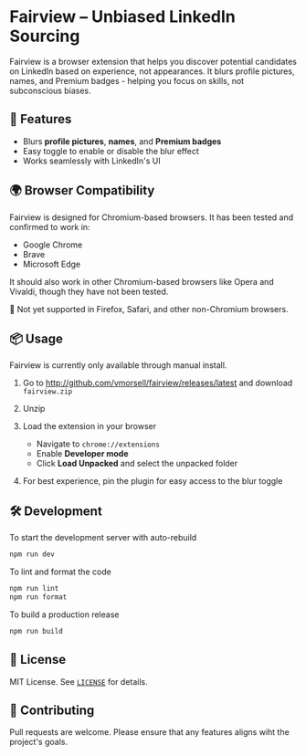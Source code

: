 # Fairview – Unbiased LinkedIn Sourcing

Fairview is a browser extension that helps you discover potential candidates on LinkedIn based on experience, not appearances. It blurs profile pictures, names, and Premium badges - helping you focus on skills, not subconscious biases.

## 🚀 Features

- Blurs **profile pictures**, **names**, and **Premium badges**
- Easy toggle to enable or disable the blur effect
- Works seamlessly with LinkedIn's UI

## 🌍 Browser Compatibility

Fairview is designed for Chromium-based browsers. It has been tested and confirmed to work in:

- Google Chrome
- Brave
- Microsoft Edge

It should also work in other Chromium-based browsers like Opera and Vivaldi, though they have not been tested.

🚫 Not yet supported in Firefox, Safari, and other non-Chromium browsers.

## 📦 Usage

Fairview is currently only available through manual install.

1. Go to http://github.com/vmorsell/fairview/releases/latest and download `fairview.zip`
2. Unzip
3. Load the extension in your browser

   - Navigate to `chrome://extensions`
   - Enable **Developer mode**
   - Click **Load Unpacked** and select the unpacked folder

4. For best experience, pin the plugin for easy access to the blur toggle

## 🛠 Development

To start the development server with auto-rebuild

```sh
npm run dev
```

To lint and format the code

```sh
npm run lint
npm run format
```

To build a production release

```sh
npm run build
```

## 📜 License

MIT License. See [`LICENSE`](LICENSE) for details.

## 🤝 Contributing

Pull requests are welcome. Please ensure that any features aligns wiht the project's goals.
